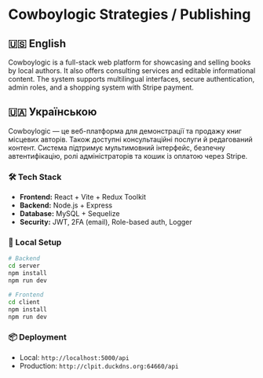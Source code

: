 # Cowboylogic Strategies / Publishing

## 🇺🇸 English

Cowboylogic is a full-stack web platform for showcasing and selling books by local authors. It also offers consulting services and editable informational content. The system supports multilingual interfaces, secure authentication, admin roles, and a shopping system with Stripe payment.

## 🇺🇦 Українською

Cowboylogic — це веб-платформа для демонстрації та продажу книг місцевих авторів. Також доступні консультаційні послуги й редагований контент. Система підтримує мультимовний інтерфейс, безпечну автентифікацію, ролі адміністраторів та кошик із оплатою через Stripe.

### 🛠 Tech Stack
- **Frontend:** React + Vite + Redux Toolkit
- **Backend:** Node.js + Express
- **Database:** MySQL + Sequelize
- **Security:** JWT, 2FA (email), Role-based auth, Logger

### 🚀 Local Setup

```bash
# Backend
cd server
npm install
npm run dev

# Frontend
cd client
npm install
npm run dev
```

### 📦 Deployment
- Local: `http://localhost:5000/api`
- Production: `http://clpit.duckdns.org:64660/api`

